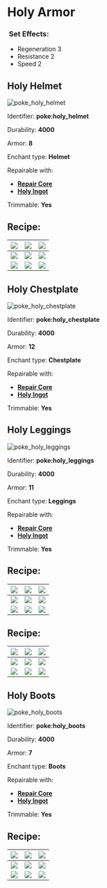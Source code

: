 # Holy Armor

### <img src="https://github.com/user-attachments/assets/53329be8-f7e5-4c01-b7e4-a27b567c7998" alt="" data-size="line"> Set Effects:

* Regeneration 3
* Resistance 2
* Speed 2

## Holy Helmet

![poke\_holy\_helmet](https://github.com/ItsMePok/PFE/assets/136857747/7ed92578-774d-4c87-9c03-8001537844fc)

Identifier: **poke:holy\_helmet**

Durability: **4000**

Armor: **8**

Enchant type: **Helmet**

Repairable with:

* [**Repair Core**](https://pfewiki.gitbook.io/home/items/cores/repair-core)
* [**Holy Ingot**](https://github.com/ItsMePok/PFE/wiki/Holy-Ingot)

Trimmable: **Yes**

## Recipe:

| [![](https://github.com/user-attachments/assets/0e75ca66-3000-4b89-b0c0-766af99e9002)](https://github.com/ItsMePok/PFE/wiki/Holy-Block) | [![](https://github.com/user-attachments/assets/0e75ca66-3000-4b89-b0c0-766af99e9002)](https://github.com/ItsMePok/PFE/wiki/Holy-Block)                   | [![](https://github.com/user-attachments/assets/0e75ca66-3000-4b89-b0c0-766af99e9002)](https://github.com/ItsMePok/PFE/wiki/Holy-Block) |
| --------------------------------------------------------------------------------------------------------------------------------------- | --------------------------------------------------------------------------------------------------------------------------------------------------------- | --------------------------------------------------------------------------------------------------------------------------------------- |
| [![](https://github.com/user-attachments/assets/0e75ca66-3000-4b89-b0c0-766af99e9002)](https://github.com/ItsMePok/PFE/wiki/Holy-Block) | [![](https://github.com/ItsMePok/PFE/assets/136857747/cd2e69eb-3e99-470c-89c4-ddf91c05de21)](https://github.com/ItsMePok/PFE/wiki/Diamond-Upgrade-Core)   | [![](https://github.com/user-attachments/assets/0e75ca66-3000-4b89-b0c0-766af99e9002)](https://github.com/ItsMePok/PFE/wiki/Holy-Block) |
| [![](https://github.com/user-attachments/assets/0e75ca66-3000-4b89-b0c0-766af99e9002)](https://github.com/ItsMePok/PFE/wiki/Holy-Block) | [![](https://github.com/ItsMePok/PFE/assets/136857747/67d636be-f03e-4624-8604-525a105cffbf)](https://github.com/ItsMePok/PFE/wiki/Onyx-Armor#onyx-helmet) | [![](https://github.com/user-attachments/assets/0e75ca66-3000-4b89-b0c0-766af99e9002)](https://github.com/ItsMePok/PFE/wiki/Holy-Block) |

## Holy Chestplate

![poke\_holy\_chestplate](https://github.com/ItsMePok/PFE/assets/136857747/33f98e47-a8b1-4a42-82bb-19195a846782)

Identifier: **poke:holy\_chestplate**

Durability: **4000**

Armor: **12**

Enchant type: **Chestplate**

Repairable with:

* [**Repair Core**](https://pfewiki.gitbook.io/home/items/cores/repair-core)
* [**Holy Ingot**](https://github.com/ItsMePok/PFE/wiki/Holy-Ingot)

Trimmable: **Yes**

## Holy Leggings

![poke\_holy\_leggings](https://github.com/ItsMePok/PFE/assets/136857747/825a7674-f048-46b2-923c-69cba433ad3b)

Identifier: **poke:holy\_leggings**

Durability: **4000**

Armor: **11**

Enchant type: **Leggings**

Repairable with:

* [**Repair Core**](https://pfewiki.gitbook.io/home/items/cores/repair-core)
* [**Holy Ingot**](https://github.com/ItsMePok/PFE/wiki/Holy-Ingot)

Trimmable: **Yes**

## Recipe:

| [![](https://github.com/user-attachments/assets/0e75ca66-3000-4b89-b0c0-766af99e9002)](https://github.com/ItsMePok/PFE/wiki/Holy-Block) | [![](https://github.com/user-attachments/assets/0e75ca66-3000-4b89-b0c0-766af99e9002)](https://github.com/ItsMePok/PFE/wiki/Holy-Block)                       | [![](https://github.com/user-attachments/assets/0e75ca66-3000-4b89-b0c0-766af99e9002)](https://github.com/ItsMePok/PFE/wiki/Holy-Block) |
| --------------------------------------------------------------------------------------------------------------------------------------- | ------------------------------------------------------------------------------------------------------------------------------------------------------------- | --------------------------------------------------------------------------------------------------------------------------------------- |
| [![](https://github.com/user-attachments/assets/0e75ca66-3000-4b89-b0c0-766af99e9002)](https://github.com/ItsMePok/PFE/wiki/Holy-Block) | [![](https://github.com/ItsMePok/PFE/assets/136857747/cd2e69eb-3e99-470c-89c4-ddf91c05de21)](https://github.com/ItsMePok/PFE/wiki/Diamond-Upgrade-Core)       | [![](https://github.com/user-attachments/assets/0e75ca66-3000-4b89-b0c0-766af99e9002)](https://github.com/ItsMePok/PFE/wiki/Holy-Block) |
| [![](https://github.com/user-attachments/assets/0e75ca66-3000-4b89-b0c0-766af99e9002)](https://github.com/ItsMePok/PFE/wiki/Holy-Block) | [![](https://github.com/ItsMePok/PFE/assets/136857747/ffa82cc1-a435-440f-a9e5-f74855d1722d)](https://github.com/ItsMePok/PFE/wiki/Onyx-Armor#onyx-chestplate) | [![](https://github.com/user-attachments/assets/0e75ca66-3000-4b89-b0c0-766af99e9002)](https://github.com/ItsMePok/PFE/wiki/Holy-Block) |

## Recipe:

| [![](https://github.com/user-attachments/assets/0e75ca66-3000-4b89-b0c0-766af99e9002)](https://github.com/ItsMePok/PFE/wiki/Holy-Block) | [![](https://github.com/user-attachments/assets/0e75ca66-3000-4b89-b0c0-766af99e9002)](https://github.com/ItsMePok/PFE/wiki/Holy-Block)                     | [![](https://github.com/user-attachments/assets/0e75ca66-3000-4b89-b0c0-766af99e9002)](https://github.com/ItsMePok/PFE/wiki/Holy-Block) |
| --------------------------------------------------------------------------------------------------------------------------------------- | ----------------------------------------------------------------------------------------------------------------------------------------------------------- | --------------------------------------------------------------------------------------------------------------------------------------- |
| [![](https://github.com/user-attachments/assets/0e75ca66-3000-4b89-b0c0-766af99e9002)](https://github.com/ItsMePok/PFE/wiki/Holy-Block) | [![](https://github.com/ItsMePok/PFE/assets/136857747/cd2e69eb-3e99-470c-89c4-ddf91c05de21)](https://github.com/ItsMePok/PFE/wiki/Diamond-Upgrade-Core)     | [![](https://github.com/user-attachments/assets/0e75ca66-3000-4b89-b0c0-766af99e9002)](https://github.com/ItsMePok/PFE/wiki/Holy-Block) |
| [![](https://github.com/user-attachments/assets/0e75ca66-3000-4b89-b0c0-766af99e9002)](https://github.com/ItsMePok/PFE/wiki/Holy-Block) | [![](https://github.com/ItsMePok/PFE/assets/136857747/47cd129b-a1d4-4fd1-8977-3ab4b3e88767)](https://github.com/ItsMePok/PFE/wiki/Onyx-Armor#onyx-leggings) | [![](https://github.com/user-attachments/assets/0e75ca66-3000-4b89-b0c0-766af99e9002)](https://github.com/ItsMePok/PFE/wiki/Holy-Block) |

## Holy Boots

![poke\_holy\_boots](https://github.com/ItsMePok/PFE/assets/136857747/105ca767-f943-4e0b-bbcc-2edbfc296469)

Identifier: **poke:holy\_boots**

Durability: **4000**

Armor: **7**

Enchant type: **Boots**

Repairable with:

* [**Repair Core**](https://pfewiki.gitbook.io/home/items/cores/repair-core)
* [**Holy Ingot**](https://github.com/ItsMePok/PFE/wiki/Holy-Ingot)

Trimmable: **Yes**

## Recipe:

| [![](https://github.com/user-attachments/assets/0e75ca66-3000-4b89-b0c0-766af99e9002)](https://github.com/ItsMePok/PFE/wiki/Holy-Block) | [![](https://github.com/user-attachments/assets/0e75ca66-3000-4b89-b0c0-766af99e9002)](https://github.com/ItsMePok/PFE/wiki/Holy-Block)                  | [![](https://github.com/user-attachments/assets/0e75ca66-3000-4b89-b0c0-766af99e9002)](https://github.com/ItsMePok/PFE/wiki/Holy-Block) |
| --------------------------------------------------------------------------------------------------------------------------------------- | -------------------------------------------------------------------------------------------------------------------------------------------------------- | --------------------------------------------------------------------------------------------------------------------------------------- |
| [![](https://github.com/user-attachments/assets/0e75ca66-3000-4b89-b0c0-766af99e9002)](https://github.com/ItsMePok/PFE/wiki/Holy-Block) | [![](https://github.com/ItsMePok/PFE/assets/136857747/cd2e69eb-3e99-470c-89c4-ddf91c05de21)](https://github.com/ItsMePok/PFE/wiki/Diamond-Upgrade-Core)  | [![](https://github.com/user-attachments/assets/0e75ca66-3000-4b89-b0c0-766af99e9002)](https://github.com/ItsMePok/PFE/wiki/Holy-Block) |
| [![](https://github.com/user-attachments/assets/0e75ca66-3000-4b89-b0c0-766af99e9002)](https://github.com/ItsMePok/PFE/wiki/Holy-Block) | [![](https://github.com/ItsMePok/PFE/assets/136857747/f1dba4a6-8ff1-4f49-a68b-20b6fcd34ce6)](https://github.com/ItsMePok/PFE/wiki/Onyx-Armor#onyx-boots) | [![](https://github.com/user-attachments/assets/0e75ca66-3000-4b89-b0c0-766af99e9002)](https://github.com/ItsMePok/PFE/wiki/Holy-Block) |

